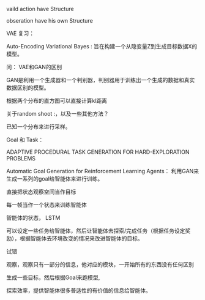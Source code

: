 vaild action have  Structure  

obseration have his own Structure



VAE 复习：

Auto-Encoding Variational Bayes : 旨在构建一个从隐变量Z到生成目标数据X的模型。







问： VAE和GAN的区别

GAN是利用一个生成器和一个判别器，判别器用于训练出一个生成的数据和真实数据区别的模型。



根据两个分布的直方图可以直接计算kl距离



关于random shoot :，以及一些其他方法？

已知一个分布来进行采样。



Goal 和 Task：















ADAPTIVE PROCEDURAL TASK GENERATION FOR HARD-EXPLORATION PROBLEMS

Automatic Goal Generation for Reinforcement Learning Agents： 利用GAN来生成一系列的goal给智能体来进行训练。



直接把状态观察空间当作目标

每一帧当作一个状态来训练智能体



智能体的状态， LSTM

可以设定一些任务给智能体，然后让智能体去探索/完成任务（根据任务设定奖励），根据智能体去环境改变的情况来改进智能体的目标。



试错

观察，观察只有一部分的信息，他对应的模块，一开始所有的东西没有任何区别

生成一些目标，然后根据Goal来跑模型,

探索效率，提供智能体很多普适性的有价值的信息给智能体。